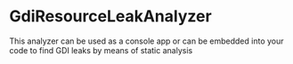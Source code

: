 # GdiResourceLeakAnalyzer
This analyzer can be used as a console app or can be embedded into your code to find GDI leaks by means of static analysis
